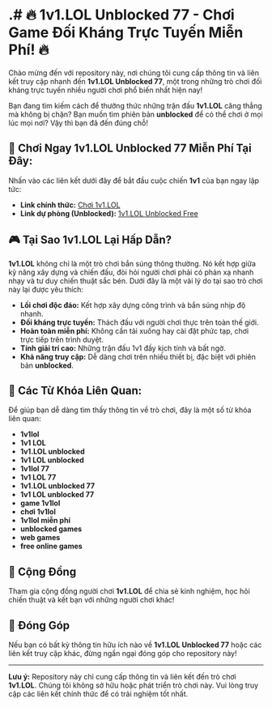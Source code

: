 # .# 🔥 1v1.LOL Unblocked 77 - Chơi Game Đối Kháng Trực Tuyến Miễn Phí! 🔥

Chào mừng đến với repository này, nơi chúng tôi cung cấp thông tin và liên kết truy cập nhanh đến **1v1.LOL Unblocked 77**, một trong những trò chơi đối kháng trực tuyến nhiều người chơi phổ biến nhất hiện nay!

Bạn đang tìm kiếm cách để thưởng thức những trận đấu **1v1.LOL** căng thẳng mà không bị chặn? Bạn muốn tìm phiên bản **unblocked** để có thể chơi ở mọi lúc mọi nơi? Vậy thì bạn đã đến đúng chỗ!

## 🚀 Chơi Ngay 1v1.LOL Unblocked 77 Miễn Phí Tại Đây:

Nhấn vào các liên kết dưới đây để bắt đầu cuộc chiến **1v1** của bạn ngay lập tức:

* **Link chính thức:** [Chơi 1v1.LOL](https://1v1lol.me/)
* **Link dự phòng (Unblocked):** [1v1.LOL Unblocked Free](https://1v1lol-unblocked-free.github.io/)

## 🎮 Tại Sao 1v1.LOL Lại Hấp Dẫn?

**1v1.LOL** không chỉ là một trò chơi bắn súng thông thường. Nó kết hợp giữa kỹ năng xây dựng và chiến đấu, đòi hỏi người chơi phải có phản xạ nhanh nhạy và tư duy chiến thuật sắc bén. Dưới đây là một vài lý do tại sao trò chơi này lại được yêu thích:

* **Lối chơi độc đáo:** Kết hợp xây dựng công trình và bắn súng nhịp độ nhanh.
* **Đối kháng trực tuyến:** Thách đấu với người chơi thực trên toàn thế giới.
* **Hoàn toàn miễn phí:** Không cần tải xuống hay cài đặt phức tạp, chơi trực tiếp trên trình duyệt.
* **Tính giải trí cao:** Những trận đấu 1v1 đầy kịch tính và bất ngờ.
* **Khả năng truy cập:** Dễ dàng chơi trên nhiều thiết bị, đặc biệt với phiên bản **unblocked**.

## 🔑 Các Từ Khóa Liên Quan:

Để giúp bạn dễ dàng tìm thấy thông tin về trò chơi, đây là một số từ khóa liên quan:

* **1v1lol**
* **1v1 LOL**
* **1v1.LOL unblocked**
* **1v1 LOL unblocked**
* **1v1lol 77**
* **1v1 LOL 77**
* **1v1.LOL unblocked 77**
* **1v1 LOL unblocked 77**
* **game 1v1lol**
* **chơi 1v1lol**
* **1v1lol miễn phí**
* **unblocked games**
* **web games**
* **free online games**

## 🤝 Cộng Đồng

Tham gia cộng đồng người chơi **1v1.LOL** để chia sẻ kinh nghiệm, học hỏi chiến thuật và kết bạn với những người chơi khác!

## 📝 Đóng Góp

Nếu bạn có bất kỳ thông tin hữu ích nào về **1v1.LOL Unblocked 77** hoặc các liên kết truy cập khác, đừng ngần ngại đóng góp cho repository này!

---

**Lưu ý:** Repository này chỉ cung cấp thông tin và liên kết đến trò chơi **1v1.LOL**. Chúng tôi không sở hữu hoặc phát triển trò chơi này. Vui lòng truy cập các liên kết chính thức để có trải nghiệm tốt nhất.
